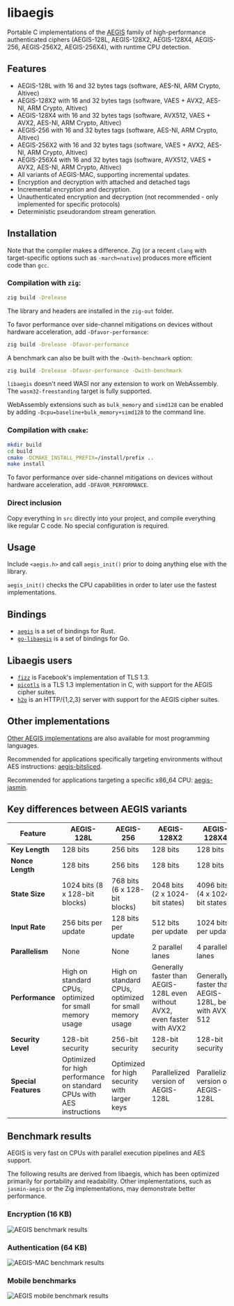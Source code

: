 # libaegis

Portable C implementations of the [AEGIS](https://datatracker.ietf.org/doc/draft-irtf-cfrg-aegis-aead/) family of high-performance authenticated ciphers (AEGIS-128L, AEGIS-128X2, AEGIS-128X4, AEGIS-256, AEGIS-256X2, AEGIS-256X4), with runtime CPU detection.

## Features

- AEGIS-128L with 16 and 32 bytes tags (software, AES-NI, ARM Crypto, Altivec)
- AEGIS-128X2 with 16 and 32 bytes tags (software, VAES + AVX2, AES-NI, ARM Crypto, Altivec)
- AEGIS-128X4 with 16 and 32 bytes tags (software, AVX512, VAES + AVX2, AES-NI, ARM Crypto, Altivec)
- AEGIS-256 with 16 and 32 bytes tags (software, AES-NI, ARM Crypto, Altivec)
- AEGIS-256X2 with 16 and 32 bytes tags (software, VAES + AVX2, AES-NI, ARM Crypto, Altivec)
- AEGIS-256X4 with 16 and 32 bytes tags (software, AVX512, VAES + AVX2, AES-NI, ARM Crypto, Altivec)
- All variants of AEGIS-MAC, supporting incremental updates.
- Encryption and decryption with attached and detached tags
- Incremental encryption and decryption.
- Unauthenticated encryption and decryption (not recommended - only implemented for specific protocols)
- Deterministic pseudorandom stream generation.

## Installation

Note that the compiler makes a difference. Zig (or a recent `clang` with target-specific options such as `-march=native`) produces more efficient code than `gcc`.

### Compilation with `zig`:

```sh
zig build -Drelease
```

The library and headers are installed in the `zig-out` folder.

To favor performance over side-channel mitigations on devices without hardware acceleration, add `-Dfavor-performance`:

```sh
zig build -Drelease -Dfavor-performance
```

A benchmark can also be built with the `-Dwith-benchmark` option:

```sh
zig build -Drelease -Dfavor-performance -Dwith-benchmark
```

`libaegis` doesn't need WASI nor any extension to work on WebAssembly. The `wasm32-freestanding` target is fully supported.

WebAssembly extensions such as `bulk_memory` and `simd128` can be enabled by adding `-Dcpu=baseline+bulk_memory+simd128` to the command line.

### Compilation with `cmake`:

```sh
mkdir build
cd build
cmake -DCMAKE_INSTALL_PREFIX=/install/prefix ..
make install
```

To favor performance over side-channel mitigations on devices without hardware acceleration, add `-DFAVOR_PERFORMANCE`.

### Direct inclusion

Copy everything in `src` directly into your project, and compile everything like regular C code. No special configuration is required.

## Usage

Include `<aegis.h>` and call `aegis_init()` prior to doing anything else with the library.

`aegis_init()` checks the CPU capabilities in order to later use the fastest implementations.

## Bindings

- [`aegis`](https://crates.io/crates/aegis) is a set of bindings for Rust.
- [`go-libaegis`](https://github.com/aegis-aead/go-libaegis) is a set of bindings for Go.

## Libaegis users

- [`fizz`](https://github.com/facebookincubator/fizz) is Facebook's implementation of TLS 1.3.
- [`picotls`](https://github.com/h2o/picotls) is a TLS 1.3 implementation in C, with support for the AEGIS cipher suites.
- [`h2o`](https://h2o.examp1e.net) is an HTTP/{1,2,3} server with support for the AEGIS cipher suites.

## Other implementations

[Other AEGIS implementations](https://github.com/cfrg/draft-irtf-cfrg-aegis-aead?tab=readme-ov-file#known-implementations) are also available for most programming languages.

Recommended for applications specifically targeting environments without AES instructions: [aegis-bitsliced](https://github.com/aegis-aead/aegis-bitsliced).

Recommended for applications targeting a specific x86_64 CPU: [aegis-jasmin](https://github.com/aegis-aead/aegis-jasmin).

## Key differences between AEGIS variants

| **Feature**          | **AEGIS-128L**                                                        | **AEGIS-256**                                           | **AEGIS-128X2**                                                           | **AEGIS-128X4**                                     | **AEGIS-256X2**                                                          | **AEGIS-256X4**                                    |
| -------------------- | --------------------------------------------------------------------- | ------------------------------------------------------- | ------------------------------------------------------------------------- | --------------------------------------------------- | ------------------------------------------------------------------------ | -------------------------------------------------- |
| **Key Length**       | 128 bits                                                              | 256 bits                                                | 128 bits                                                                  | 128 bits                                            | 256 bits                                                                 | 256 bits                                           |
| **Nonce Length**     | 128 bits                                                              | 256 bits                                                | 128 bits                                                                  | 128 bits                                            | 256 bits                                                                 | 256 bits                                           |
| **State Size**       | 1024 bits (8 x 128-bit blocks)                                        | 768 bits (6 x 128-bit blocks)                           | 2048 bits (2 x 1024-bit states)                                           | 4096 bits (4 x 1024-bit states)                     | 1536 bits (2 x 768-bit states)                                           | 3072 bits (4 x 768-bit states)                     |
| **Input Rate**       | 256 bits per update                                                   | 128 bits per update                                     | 512 bits per update                                                       | 1024 bits per update                                | 256 bits per update                                                      | 512 bits per update                                |
| **Parallelism**      | None                                                                  | None                                                    | 2 parallel lanes                                                          | 4 parallel lanes                                    | 2 parallel lanes                                                         | 4 parallel lanes                                   |
| **Performance**      | High on standard CPUs, optimized for small memory usage               | High on standard CPUs, optimized for small memory usage | Generally faster than AEGIS-128L even without AVX2, even faster with AVX2 | Generally faster than AEGIS-128L, best with AVX-512 | Generally faster than AEGIS-256 even without AVX2, even faster with AVX2 | Generally faster than AEGIS-256, best with AVX-512 |
| **Security Level**   | 128-bit security                                                      | 256-bit security                                        | 128-bit security                                                          | 128-bit security                                    | 256-bit security                                                         | 256-bit security                                   |
| **Special Features** | Optimized for high performance on standard CPUs with AES instructions | Optimized for high security with larger keys            | Parallelized version of AEGIS-128L                                        | Parallelized version of AEGIS-128L                  | Parallelized version of AEGIS-256                                        | Parallelized version of AEGIS-256                  |

## Benchmark results

AEGIS is very fast on CPUs with parallel execution pipelines and AES support.

The following results are derived from libaegis, which has been optimized primarily for portability and readability. Other implementations, such as `jasmin-aegis` or the Zig implementations, may demonstrate better performance.

### Encryption (16 KB)

![AEGIS benchmark results](img/bench-encryption.png)

### Authentication (64 KB)

![AEGIS-MAC benchmark results](img/bench-mac.png)

### Mobile benchmarks

![AEGIS mobile benchmark results](img/bench-mobile.png)
